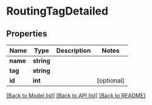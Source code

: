 # RoutingTagDetailed

## Properties
Name | Type | Description | Notes
------------ | ------------- | ------------- | -------------
**name** | **string** |  | 
**tag** | **string** |  | 
**id** | **int** |  | [optional] 

[[Back to Model list]](../README.md#documentation-for-models) [[Back to API list]](../README.md#documentation-for-api-endpoints) [[Back to README]](../README.md)


